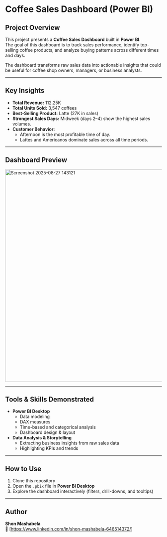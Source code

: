 # Coffee Sales Dashboard (Power BI)

## Project Overview
This project presents a **Coffee Sales Dashboard** built in **Power BI**.  
The goal of this dashboard is to track sales performance, identify top-selling coffee products, and analyze buying patterns across different times and days.  

The dashboard transforms raw sales data into actionable insights that could be useful for coffee shop owners, managers, or business analysts.  

---

## Key Insights
- **Total Revenue:** 112.25K  
- **Total Units Sold:** 3,547 coffees  
- **Best-Selling Product:** Latte (27K in sales)  
- **Strongest Sales Days:** Midweek (days 2–4) show the highest sales volumes.  
- **Customer Behavior:**  
  - Afternoon is the most profitable time of day.  
  - Lattes and Americanos dominate sales across all time periods.  

---

## Dashboard Preview
 <img width="1191" height="682" alt="Screenshot 2025-08-27 143121" src="https://github.com/user-attachments/assets/a5d2c780-dbd7-464a-a318-0538ea37d433" />


---

## Tools & Skills Demonstrated
- **Power BI Desktop**  
  - Data modeling  
  - DAX measures  
  - Time-based and categorical analysis  
  - Dashboard design & layout  
- **Data Analysis & Storytelling**  
  - Extracting business insights from raw sales data  
  - Highlighting KPIs and trends  

---

## How to Use
1. Clone this repository  
2. Open the `.pbix` file in **Power BI Desktop**  
3. Explore the dashboard interactively (filters, drill-downs, and tooltips)  

---

## Author
**Shon Mashabela**  
📧 [https://www.linkedin.com/in/shon-mashabela-646514372/] 


